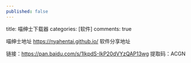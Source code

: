 ```yaml
---
published: false
---
```

title: 喵绅士下载器
categories: [软件]
comments: true

喵绅士地址
https://nyahentai.github.io/
软件分享地址

链接：https://pan.baidu.com/s/1lkpdS-IkP20dVYzQAP13wg 
提取码：ACGN
